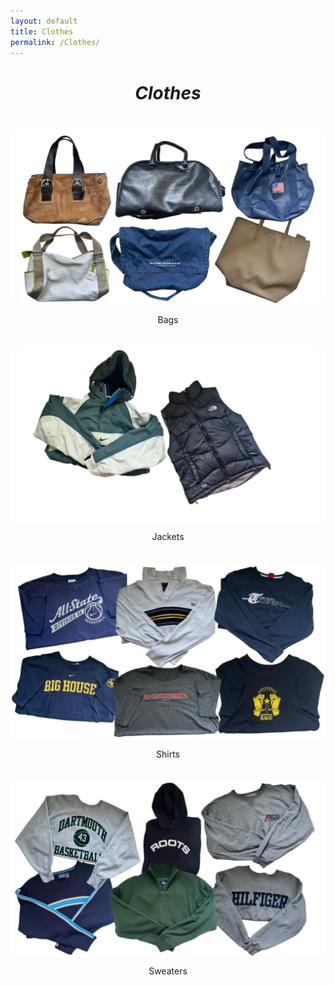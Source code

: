 ```yaml
---
layout: default
title: Clothes
permalink: /Clothes/
---
```



<div style="text-align: center;">
	<h1 style="margin-top: 40px; margin-bottom: 40px"><i>Clothes</i></h1>
</div>

<div style="display: grid; grid-template-columns: repeat(auto-fit, minmax(500px, 1fr)); gap:20px;">

<a href="/Bags/" style="text-align: center; text-decoration: none;">
	<img src="/assets/images/bagstitle.png" alt="Collection of Bags" style="width: 100%; border-radius: 12px;">
	<p style="margin-top: 10px;">Bags</p>
</a>

<a href="/Jackets/" style="text-align: center; text-decoration: none;">
	<img src="/assets/images/jacketstitle.png" alt="Collection of Jackets" style="width: 100%; border-radius: 12px;">
	<p style="margin-top: 10px;">Jackets</p>
</a>

<a href="/Shirts/" style="text-align: center; text-decoration: none;">
	<img src="/assets/images/shirtstitle.png" alt="Collection of Shirts" style="width: 100%; border-radius: 12px;">
	<p style="margin-top: 10px;">Shirts</p>
</a>

<a href="/Sweaters/" style="text-align: center; text-decoration: none;">
	<img src="/assets/images/sweaterstitle.png" alt="Collection of Sweaters" style="width: 100%; border-radius: 12px;">
	<p style="margin-top: 10px;">Sweaters</p>
</a>


